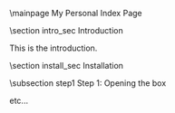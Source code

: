 \mainpage My Personal Index Page

 \section intro_sec Introduction

 This is the introduction.

 \section install_sec Installation

 \subsection step1 Step 1: Opening the box

 etc...

